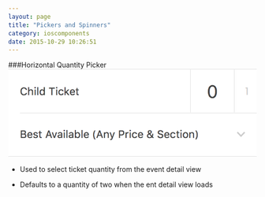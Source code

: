 ```yaml
---
layout: page
title: "Pickers and Spinners"
category: ioscomponents
date: 2015-10-29 10:26:51
---
```


###Horizontal Quantity Picker
![Button Find Tickets](../images/picker_horizontal_quantity@2x.png)

* Used to select ticket quantity from the event detail view

* Defaults to a quantity of two when the ent detail view loads 
